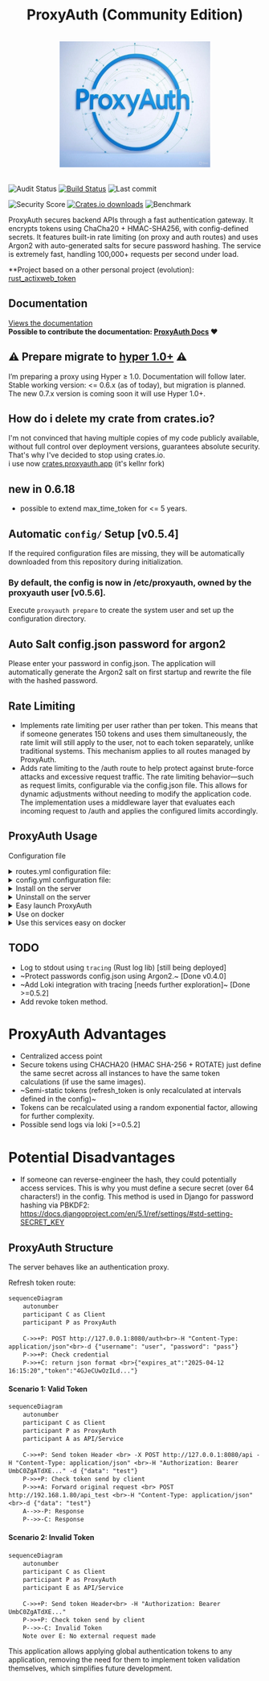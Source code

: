 
<div align="center">
<h1>ProxyAuth (Community Edition)</h1>
<br>
<img src='images/logo.jpg' width="300px" height="250px"/>
</div>
<br>

![Audit Status](https://github.com/ProxyAuth/ProxyAuth/actions/workflows/audit.yml/badge.svg)
[![Build Status](https://github.com/ProxyAuth/ProxyAuth/actions/workflows/proxyauth.yml/badge.svg)](https://github.com/vBlackOut/ProxyAuth/actions/workflows/proxyauth.yml)
![Last commit](https://img.shields.io/github/last-commit/ProxyAuth/ProxyAuth)

![Security Score](https://img.shields.io/badge/SECURITY%20SCORE-92%2F100-blue?style=for-the-badge&logo=rust)
[![Crates.io downloads](https://img.shields.io/crates/d/proxyauth?style=for-the-badge)](https://crates.io/crates/proxyauth)
![Benchmark](https://img.shields.io/badge/benchmark-+150_000req/s-blue?style=for-the-badge&logo=rust "Benchmark proxyauth on server")


ProxyAuth secures backend APIs through a fast authentication gateway.
It encrypts tokens using ChaCha20 + HMAC-SHA256, with config-defined secrets.
It features built-in rate limiting (on proxy and auth routes) and uses Argon2 with auto-generated salts for secure password hashing.
The service is extremely fast, handling 100,000+ requests per second under load.  

**Project based on a other personal project (evolution): <a href="https://github.com/vBlackOut/rust_actixweb_token">rust_actixweb_token</a>

## Documentation
<a href="http://proxyauth.app">Views the documentation</a>  
<b>Possible to contribute the documentation: <a href="https://github.com/vBlackOut/ProxyAuth-Docs">ProxyAuth Docs</a> </b> :heart:

## ⚠️ Prepare migrate to <a href="https://hyper.rs/guides/1/upgrading/">hyper 1.0+</a> ⚠️
I’m preparing a proxy using Hyper ≥ 1.0. Documentation will follow later.  
Stable working version: <= 0.6.x (as of today), but migration is planned.   
The new 0.7.x version is coming soon it will use Hyper 1.0+.

## How do i delete my crate from crates.io?
I'm not convinced that having multiple copies of my code publicly available, without full control over deployment versions, guarantees absolute security. That's why I've decided to stop using crates.io.  
i use now <a href="https://crates.proxyauth.app/crates">crates.proxyauth.app</a> (it's kellnr fork)

## new in 0.6.18
- possible to extend max_time_token for <= 5 years.

## Automatic `config/` Setup [v0.5.4]
If the required configuration files are missing, they will be automatically downloaded from this repository during initialization.

### By default, the config is now in /etc/proxyauth, owned by the proxyauth user [v0.5.6].
Execute `proxyauth prepare` to create the system user and set up the configuration directory.

## Auto Salt config.json password for argon2
Please enter your password in config.json. The application will automatically generate the Argon2 salt on first startup and rewrite the file with the hashed password.

## Rate Limiting
- Implements rate limiting per user rather than per token.
This means that if someone generates 150 tokens and uses them simultaneously, the rate limit will still apply to the user, not to each token separately, unlike traditional systems.
This mechanism applies to all routes managed by ProxyAuth.
- Adds rate limiting to the /auth route to help protect against brute-force attacks and excessive request traffic.
The rate limiting behavior—such as request limits, configurable via the config.json file.
This allows for dynamic adjustments without needing to modify the application code.
The implementation uses a middleware layer that evaluates each incoming request to /auth and applies the configured limits accordingly.

## ProxyAuth Usage

Configuration file

<details>
<summary>routes.yml configuration file:</summary>

```
routes:
  - prefix: "/redoc"
    target: "http://127.0.0.1:8000/redoc"
    secure: false

  - prefix: "/api_test/openapi.json"
    target: "http://localhost:8000/api_test/openapi.json"
    secure: false

  - prefix: "/api_test"
    target: "http://localhost:8000/api_test"
    username: ["admin", "alice1", "alice15", "alice30"]
    proxy: true/false # --> configure proxy
    proxy_config: "http://myproxyurl:8888" # --> pass via proxy for call the target.
    cert: {"file": "certificat.pk12", "password": "1234"} # /!\ this fonctionnality is experimental untested version 0.5.0 /!\
```
</details>

<details>
<summary>config.yml configuration file:</summary>

```
{
  "token_expiry_seconds": 3600,
  "secret": "supersecretvalue",
  "host": "127.0.0.1",
  "port": 8080,
  log: {"type": "local"}, --> use for loki {"type": "loki", "host": "http://host_loki:port"}
  "ratelimit_proxy": {
    "burst": 100,
    "block_delay": 500,
    "requests_per_second": 10
  },
  "ratelimit_auth": {
    "burst": 10,
    "block_delay": 500,
    "requests_per_second": 10
  },
  "worker": 4,
  "users": [
    { "username": "admin", "password": "admin123" },
    { "username": "bob", "password": "bobpass" },
    { "username": "alice1", "password": "alicepass" }
  ]
}
```
</details>

<details>
<summary>Install on the server</summary>

```
curl -fsSL https://proxyauth.app/sh/install | bash
```
</details>
<details>
<summary>Uninstall on the server</summary>

```
curl -fsSL https://proxyauth.app/sh/uninstall | bash
```
</details>

<details>
<summary>Easy launch ProxyAuth</summary>

```
sudo systemd start proxyauth
```
</details>

<details>
  <summary>Use on docker</summary>

  ```
  docker compose build
  docker compose up -d
  ```
</details>

<details>
  <summary>Use this services easy on docker</summary>

  <br>Change configuration on docker-compose.yml overwrite configuration

  ```
  volumes:
    - ./config/config.json:/app/config/config.json
    - ./config/routes.yml:/app/config/routes.yml
  ```

restart container
```
docker compose restart
```

</details>

## TODO
- Log to stdout using `tracing` (Rust log lib) [still being deployed]
- ~Protect passwords config.json using Argon2.~ [Done v0.4.0]
- ~Add Loki integration with tracing [needs further exploration]~ [Done >=0.5.2]
- Add revoke token method.

# ProxyAuth Advantages
- Centralized access point
- Secure tokens using CHACHA20 (HMAC SHA-256 + ROTATE)
  just define the same secret across all instances to have the same token calculations (if use the same images).
- ~Semi-static tokens (refresh_token is only recalculated at intervals defined in the config)~
- Tokens can be recalculated using a random exponential factor, allowing for further complexity.
- Possible send logs via loki [>=0.5.2]  

# Potential Disadvantages
- If someone can reverse-engineer the hash, they could potentially access services.
  This is why you must define a secure secret (over 64 characters!) in the config.
  This method is used in Django for password hashing via PBKDF2:
  https://docs.djangoproject.com/en/5.1/ref/settings/#std-setting-SECRET_KEY

## ProxyAuth Structure
The server behaves like an authentication proxy.

Refresh token route:
```mermaid
sequenceDiagram
    autonumber
    participant C as Client
    participant P as ProxyAuth

    C->>+P: POST http://127.0.0.1:8080/auth<br>-H "Content-Type: application/json"<br>-d {"username": "user", "password": "pass"}
    P->>+P: Check credential
    P->>+C: return json format <br>{"expires_at":"2025-04-12 16:15:20","token":"4GJeCUwOzILd..."}
```

#### Scenario 1: Valid Token
```mermaid
sequenceDiagram
    autonumber
    participant C as Client
    participant P as ProxyAuth
    participant A as API/Service

    C->>+P: Send token Header <br> -X POST http://127.0.0.1:8080/api -H "Content-Type: application/json" <br>-H "Authorization: Bearer UmbC0ZgATdXE..." -d {"data": "test"}
    P->>+P: Check token send by client
    P->>+A: Forward original request <br> POST http://192.168.1.80/api_test <br>-H "Content-Type: application/json" <br>-d {"data": "test"}
    A-->>-P: Response
    P-->>-C: Response
```

#### Scenario 2: Invalid Token
```mermaid
sequenceDiagram
    autonumber
    participant C as Client
    participant P as ProxyAuth
    participant E as API/Service

    C->>+P: Send token Header<br> -H "Authorization: Bearer UmbC0ZgATdXE..."
    P->>+P: Check token send by client
    P-->>-C: Invalid Token
    Note over E: No external request made
```

This application allows applying global authentication tokens to any application, removing the need for them to implement token validation themselves, which simplifies future development.
